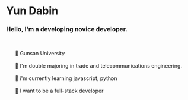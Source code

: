 <h1>Yun Dabin</h1>

### Hello, I'm a developing novice developer.
<br>
<ol>
  
  🏫 Gunsan University<br>
  <br>
  🌈 I'm double majoring in trade and telecommunications engineering.  
  <br>
  🌱 i'm currently learning javascript, python<br>
  <br>
  🌱 I want to be a full-stack developer
<!--
**dabi-glitch/dabi-glitch** is a ✨ _special_ ✨ repository because its `README.md` (this file) appears on your GitHub profile.

Here are some ideas to get you started:

- 🔭 I’m currently working on ...
- 🌱 I’m currently learning ...
- 👯 I’m looking to collaborate on ...
- 🤔 I’m looking for help with ...
- 💬 Ask me about ...
- 📫 How to reach me: ...
- 😄 Pronouns: ...
- ⚡ Fun fact: ...
-->
